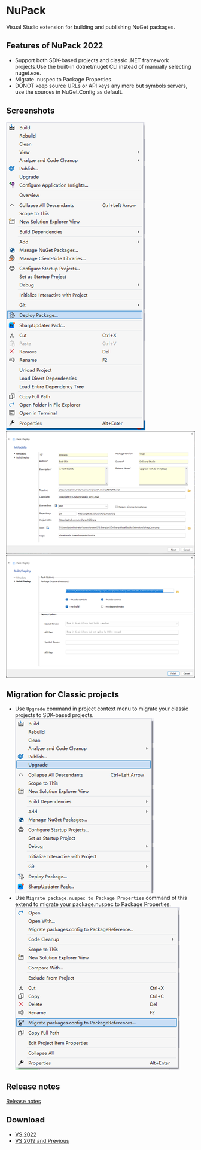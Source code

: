 # NuPack
Visual Studio extension for building and publishing NuGet packages.

## Features of NuPack 2022
* Support both SDK-based projects and classic .NET framework projects.Use the built-in dotnet/nuget CLI instead of manually selecting nuget.exe.
* Migrate .nuspec to Package Properties.
* DONOT keep source URLs or API keys any more but symbols servers, use the sources in NuGet.Config as default.

## Screenshots
![Deploy context menu](https://raw.githubusercontent.com/cnsharp/nupack/master/screenshots/17.x/deploy_context_menu.png)
![Package metadata](https://raw.githubusercontent.com/cnsharp/nupack/master/screenshots/17.x/nuget_manifest.png)
![Pack options](https://raw.githubusercontent.com/cnsharp/nupack/master/screenshots/17.x/pack_push.png)

## Migration for Classic projects
* Use `Upgrade` command in project context menu to migrate your classic projects to SDK-based projects.
![Upgrade project](https://raw.githubusercontent.com/cnsharp/nupack/master/screenshots/17.x/upgrade_classic_projects.png)
* Use `Migrate package.nuspec to Package Properties` command of this extend to migrate your package.nuspec to Package Properties.
![Migrate .nuspec](https://raw.githubusercontent.com/cnsharp/nupack/master/screenshots/17.x/migrate_nuspec.png)

## Release notes

[Release notes](https://raw.githubusercontent.com/cnsharp/nupack/master/release_notes.txt)

## Download
* [VS 2022](https://marketplace.visualstudio.com/items?itemName=CnSharpStudio.NuPack2022)
* [VS 2019 and Previous](https://marketplace.visualstudio.com/items?itemName=CnSharpStudio.NuPack)
